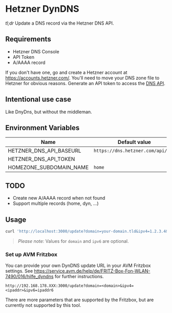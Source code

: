 # Hetzner DynDNS

*tl;dr* Update a DNS record via the Hetzner DNS API.

## Requirements

* Hetzner DNS Console
* API Token
* A/AAAA record

If you don't have one, go and create a Hetzner account at https://accounts.hetzner.com/. You'll need to move your DNS zone file to Hetzner for obvious reasons. Generate an API token to access the [DNS API](https://dns.hetzner.com/settings/api-token).

## Intentional use case

Like DnyDns, but without the middleman.

## Environment Variables

| Name | Default value |
| ---- | ------------- |
| HETZNER_DNS_API_BASEURL | `https://dns.hetzner.com/api/v1/` |
| HETZNER_DNS_API_TOKEN | |
| HOMEZONE_SUBDOMAIN_NAME | `home` |


## TODO

* Create new A/AAAA record when not found
* Support multiple records (home, dyn, ...)

## Usage

```bash
curl 'http://localhost:3000/update?domain=your-domain.tld&ipv4=1.2.3.4&ipv6=fe80::1234'
```

> *Please note:* Values for `domain` and `ipv6` are optional.

### Set up AVM Fritzbox

You can provide your own DynDNS update URL in your AVM Fritzbox settings. See https://service.avm.de/help/de/FRITZ-Box-Fon-WLAN-7490/016/hilfe_dyndns for further instructions.

```
http://192.168.178.XXX:3000/update?domain=<domain>&ipv4=<ipaddr>&ipv6=ipaddr6
```

There are more parameters that are supported by the Fritzbox, but are currently not supported by this tool.
